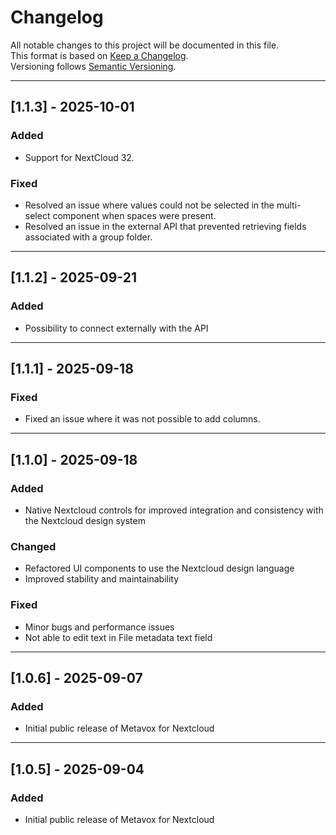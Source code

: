 # Changelog

All notable changes to this project will be documented in this file.  
This format is based on [Keep a Changelog](https://keepachangelog.com/en/1.0.0/).  
Versioning follows [Semantic Versioning](https://semver.org/).

---

## [1.1.3] - 2025-10-01

### Added
- Support for NextCloud 32.

### Fixed
- Resolved an issue where values could not be selected in the multi-select component when spaces were present.
- Resolved an issue in the external API that prevented retrieving fields associated with a group folder.

---

## [1.1.2] - 2025-09-21

### Added
- Possibility to connect externally with the API

---

## [1.1.1] - 2025-09-18

### Fixed
- Fixed an issue where it was not possible to add columns.

---

## [1.1.0] - 2025-09-18
### Added
- Native Nextcloud controls for improved integration and consistency with the Nextcloud design system

### Changed
- Refactored UI components to use the Nextcloud design language
- Improved stability and maintainability

### Fixed
- Minor bugs and performance issues
- Not able to edit text in File metadata text field

---

## [1.0.6] - 2025-09-07
### Added
- Initial public release of Metavox for Nextcloud
  
---

## [1.0.5] - 2025-09-04
### Added
- Initial public release of Metavox for Nextcloud
